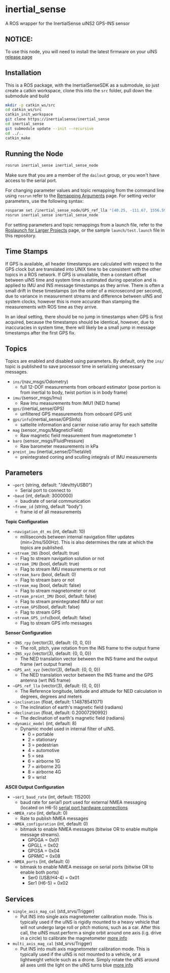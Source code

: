# inertial_sense

A ROS wrapper for the InertialSense uINS2 GPS-INS sensor

## NOTICE:

To use this node, you will need to install the latest firmware on your uINS [release page](https://github.com/inertialsense/InertialSenseSDK/releases)

## Installation
This is a ROS package, with the InertialSenseSDK as a submodule, so just create a catkin workspace, clone this into the `src` folder, pull down the submodule and build

``` bash
mkdir -p catkin_ws/src
cd catkin_ws/src
catkin_init_workspace
git clone https://inertialsense/inertial_sense
cd inertial_sense
git submodule update --init --recursive
cd ../..
catkin_make
```

## Running the Node

```bash
rosrun inertial_sense inertial_sense_node
```

Make sure that you are a member of the `dailout` group, or you won't have access to the serial port.

For changing parameter values and topic remapping from the command line using `rosrun` refer to the [Remapping Arguments](http://wiki.ros.org/Remapping%20Arguments) page. For setting vector parameters, use the following syntax:

``` bash
rosparam set /inertial_sense_node/GPS_ref_lla "[40.25, -111.67, 1556.59]"
rosrun inertial_sense inertial_sense_node
```

For setting parameters and topic remappings from a launch file, refer to the [Roslaunch for Larger Projects](http://wiki.ros.org/roslaunch/Tutorials/Roslaunch%20tips%20for%20larger%20projects) page, or the sample `launch/test.launch` file in this repository.

## Time Stamps

If GPS is available, all header timestamps are calculated with respect to the GPS clock but are translated into UNIX time to be consistent with the other topics in a ROS network.  If GPS is unvailable, then a constant offset between uINS time and system time is estimated during operation  and is applied to IMU and INS message timestamps as they arrive.  There is often a small drift in these timestamps (on the order of a microsecond per second), due to variance in measurement streams and difference between uINS and system clocks, however this is more accurate than stamping the measurements with ROS time as they arrive.  

In an ideal setting, there should be no jump in timestamps when GPS is first acquired, because the timestamps should be identical, however, due to inaccuracies in system time, there will likely be a small jump in message timestamps after the first GPS fix.

## Topics

Topics are enabled and disabled using parameters.  By default, only the `ins/` topic is published to save processor time in serializing unecessary messages.
- `ins/`(nav_msgs/Odometry)
    - full 12-DOF measurements from onboard estimator (pose portion is from inertial to body, twist portion is in body frame)
- `imu/`(sensor_msgs/Imu)
    - Raw Imu measurements from IMU1 (NED frame)
- `gps/`(inertial_sense/GPS)
    - unfiltered GPS measurements from onboard GPS unit
- `gps/info`(inertial_sense/GPSInfo)
    - sattelite information and carrier noise ratio array for each sattelite
- `mag` (sensor_msgs/MagneticField)
    - Raw magnetic field measurement from magnetometer 1
- `baro` (sensor_msgs/FluidPressure)
    - Raw barometer measurements in kPa
- `preint_imu` (inertial_sense/DThetaVel)
    - preintegrated coning and sculling integrals of IMU measurements

## Parameters

* `~port` (string, default: "/dev/ttyUSB0")
  - Serial port to connect to
* `~baud` (int, default: 3000000)
  - baudrate of serial communication
* `~frame_id` (string, default "body")
  - frame id of all measurements

**Topic Configuration**
* `~navigation_dt_ms` (int, default: 10)
   - milliseconds between internal navigation filter updates (min=2ms/500Hz).  This is also determines the rate at which the topics are published.
* `~stream_INS` (bool, default: true)
   - Flag to stream navigation solution or not
* `~stream_IMU` (bool, default: true)
   - Flag to stream IMU measurements or not
* `~stream_baro` (bool, default: 0)
   - Flag to stream baro or not
* `~stream_mag` (bool, default: false)
   - Flag to stream magnetometer or not
* `~stream_preint_IMU` (bool, default: false)
   - Flag to stream preintegrated IMU or not
* `~stream_GPS`(bool, default: false)
   - Flag to stream GPS
* `~stream_GPS_info`(bool, default: false)
   - Flag to stream GPS info messages

**Sensor Configuration**
* `~INS_rpy` (vector(3), default: {0, 0, 0})
    - The roll, pitch, yaw rotation from the INS frame to the output frame
* `~INS_xyz` (vector(3), default: {0, 0, 0})
    - The NED translation vector between the INS frame and the output frame (wrt output frame)
* `~GPS_ant_xyz` (vector(3), default: {0, 0, 0})
    - The NED translation vector between the INS frame and the GPS antenna (wrt INS frame)
* `~GPS_ref_lla` (vector(3), default: {0, 0, 0})
    - The Reference longitude, latitude and altitude for NED calculation in degrees, degrees and meters
* `~inclination` (float, default: 1.14878541071)
    - The inclination of earth's magnetic field (radians)
* `~declination` (float, default: 0.20007290992)
    - The declination of earth's magnetic field (radians)
* `~dynamic_model` (int, default: 8)
    - Dynamic model used in internal filter of uINS.
       - 0 = portable
       - 2 = stationary
       - 3 = pedestrian
       - 4 = automotive
       - 5 = sea
       - 6 = airborne 1G
       - 7 = airborne 2G
       - 8 = airborne 4G
       - 9 = wrist

**ASCII Output Configuration**
* `~ser1_baud_rate` (int, default: 115200)
    - baud rate for serial1 port used for external NMEA messaging (located on H6-5) [serial port hardware connections](http://docs.inertialsense.com/user-manual/Setup_Integration/hardware_integration/#pin-definition)
* `~NMEA_rate` (int, default: 0)
    - Rate to publish NMEA messages
* `~NMEA_configuration` (int, default: 0)
    - bitmask to enable NMEA messages (bitwise OR to enable multiple message streams).
      - GPGGA = 0x01
      - GPGLL = 0x02
      - GPGSA = 0x04
      - GPRMC = 0x08
* `~NMEA_ports` (int, default: 0)
    - bitmask to enable NMEA message on serial ports (bitwise OR to enable both ports) 
      - Ser0 (USB/H4-4)  = 0x01 
      - Ser1 (H6-5) = 0x02 

## Services
- `single_axis_mag_cal` (std_srvs/Trigger)
  - Put INS into single axis magnetometer calibration mode.  This is typically used if the uINS is rigidly mounted to a heavy vehicle that will not undergo large roll or pitch motions, such as a car. After this call, the uINS must perform a single orbit around one axis (i.g. drive in a circle) to calibrate the magnetometer [more info](http://docs.inertialsense.com/user-manual/Setup_Integration/magnetometer_calibration/)
- `multi_axis_mag_cal` (std_srvs/Trigger)
  - Put INS into multi axis magnetometer calibration mode.  This is typically used if the uINS is not mounted to a vehicle, or a lightweight vehicle such as a drone.  Simply rotate the uINS around all axes until the light on the uINS turns blue [more info](http://docs.inertialsense.com/user-manual/Setup_Integration/magnetometer_calibration/)